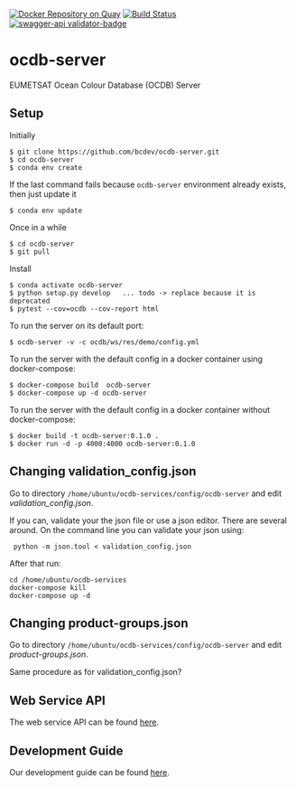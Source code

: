 [![Docker Repository on Quay](https://quay.io/repository/bcdev/ocdb-server/status "Docker Repository on Quay")](https://quay.io/repository/bcdev/ocdb-server)
[![Build Status](https://travis-ci.org/bcdev/ocdb-server.svg?branch=master)](https://travis-ci.org/bcdev/ocdb-server)
[![swagger-api validator-badge]({https://github.com/bcdev/ocdb-server/tree/master/ocdb/ws/res/openapi.yml}task-list-api-swagger-definition.yaml)](ocdb/ws/res/openapi.yml)

# ocdb-server

EUMETSAT Ocean Colour Database (OCDB) Server

## Setup

Initially

    $ git clone https://github.com/bcdev/ocdb-server.git
    $ cd ocdb-server
    $ conda env create

If the last command fails because `ocdb-server` environment already exists, then just update it

    $ conda env update

Once in a while

    $ cd ocdb-server
    $ git pull

Install

    $ conda activate ocdb-server
    $ python setup.py develop   ... todo -> replace because it is deprecated
    $ pytest --cov=ocdb --cov-report html

To run the server on its default port:

    $ ocdb-server -v -c ocdb/ws/res/demo/config.yml
    
To run the server with the default config in a docker container using docker-compose:

    $ docker-compose build  ocdb-server
    $ docker-compose up -d ocdb-server
    
 To run the server with the default config in a docker container without docker-compose:
 
    $ docker build -t ocdb-server:0.1.0 .
    $ docker run -d -p 4000:4000 ocdb-server:0.1.0


## Changing validation_config.json

Go to directory ```/home/ubuntu/ocdb-services/config/ocdb-server``` and edit 
_validation_config.json_.

If you can, validate your the json file or use a json editor. There are several around. On the command line you can validate your json using:

```
 python -m json.tool < validation_config.json
 ```

After that run:

```
cd /home/ubuntu/ocdb-services
docker-compose kill
docker-compose up -d   
```

## Changing product-groups.json

Go to directory ```/home/ubuntu/ocdb-services/config/ocdb-server``` and edit 
_product-groups.json_.

Same procedure as for validation_config.json?

## Web Service API

The web service API can be found [here](https://app.swaggerhub.com/apis-docs/forman/ocdb-server/0.1.0-dev.1).

## Development Guide

Our development guide can be found [here](https://github.com/bcdev/ocdb-server/tree/master/docs/devguide.md).


